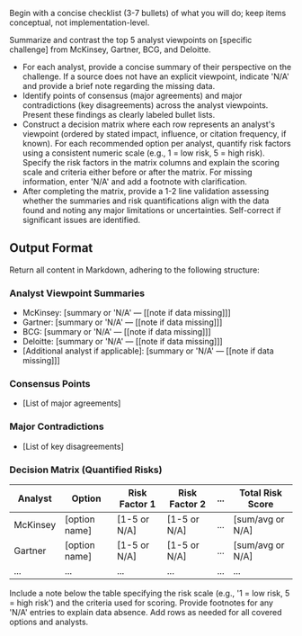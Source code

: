 Begin with a concise checklist (3-7 bullets) of what you will do; keep items conceptual, not implementation-level.

Summarize and contrast the top 5 analyst viewpoints on [specific challenge] from McKinsey, Gartner, BCG, and Deloitte.

- For each analyst, provide a concise summary of their perspective on the challenge. If a source does not have an explicit viewpoint, indicate 'N/A' and provide a brief note regarding the missing data.
- Identify points of consensus (major agreements) and major contradictions (key disagreements) across the analyst viewpoints. Present these findings as clearly labeled bullet lists.
- Construct a decision matrix where each row represents an analyst's viewpoint (ordered by stated impact, influence, or citation frequency, if known). For each recommended option per analyst, quantify risk factors using a consistent numeric scale (e.g., 1 = low risk, 5 = high risk). Specify the risk factors in the matrix columns and explain the scoring scale and criteria either before or after the matrix. For missing information, enter 'N/A' and add a footnote with clarification.
- After completing the matrix, provide a 1-2 line validation assessing whether the summaries and risk quantifications align with the data found and noting any major limitations or uncertainties. Self-correct if significant issues are identified.

## Output Format

Return all content in Markdown, adhering to the following structure:

### Analyst Viewpoint Summaries
- McKinsey: [summary or 'N/A' — [[note if data missing]]]
- Gartner: [summary or 'N/A' — [[note if data missing]]]
- BCG: [summary or 'N/A' — [[note if data missing]]]
- Deloitte: [summary or 'N/A' — [[note if data missing]]]
- [Additional analyst if applicable]: [summary or 'N/A' — [[note if data missing]]]

### Consensus Points
- [List of major agreements]

### Major Contradictions
- [List of key disagreements]

### Decision Matrix (Quantified Risks)
| Analyst      | Option           | Risk Factor 1 | Risk Factor 2 | ... | Total Risk Score |
|--------------|------------------|--------------|--------------|-----|-----------------|
| McKinsey     | [option name]    | [1-5 or N/A] | [1-5 or N/A] | ... | [sum/avg or N/A]|
| Gartner      | [option name]    | [1-5 or N/A] | [1-5 or N/A] | ... | [sum/avg or N/A]|
| ...          | ...              | ...          | ...          | ... | ...             |

Include a note below the table specifying the risk scale (e.g., '1 = low risk, 5 = high risk') and the criteria used for scoring. Provide footnotes for any 'N/A' entries to explain data absence. Add rows as needed for all covered options and analysts.

